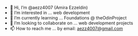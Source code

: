 - 👋 Hi, I’m @aezz4007 (Amira Ezzeldin)
- 👀 I’m interested in ... web development
- 🌱 I’m currently learning ...  Foundations @ theOdinProject 
- 💞️ I’m looking to collaborate on ... web development projects
- 📫 How to reach me ... by email: aezz4007@gmail.com

<!---
aezz4007/aezz4007 is a ✨ special ✨ repository because its `README.md` (this file) appears on my GitHub profile.
--->
